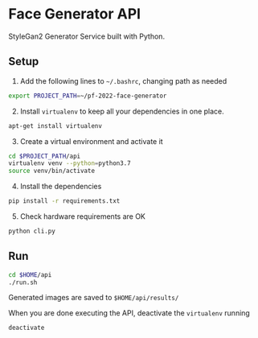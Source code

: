 # Face Generator API

StyleGan2 Generator Service built with Python.

## Setup

1. Add the following lines to `~/.bashrc`, changing path as needed

```bash
export PROJECT_PATH=~/pf-2022-face-generator
```

2. Install `virtualenv` to keep all your dependencies in one place.

```bash
apt-get install virtualenv
```

3. Create a virtual environment and activate it

```bash
cd $PROJECT_PATH/api
virtualenv venv --python=python3.7
source venv/bin/activate
```

4. Install the dependencies

```bash
pip install -r requirements.txt
```

5. Check hardware requirements are OK

```bash
python cli.py
```

## Run

```bash
cd $HOME/api
./run.sh
```

Generated images are saved to `$HOME/api/results/`

When you are done executing the API, deactivate the `virtualenv` running

```bash
deactivate
```
